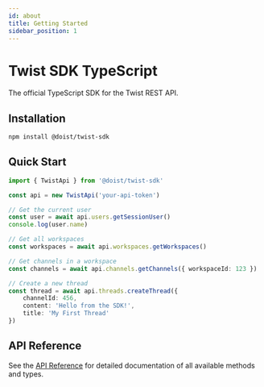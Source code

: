```yaml
---
id: about
title: Getting Started
sidebar_position: 1
---
```


# Twist SDK TypeScript

The official TypeScript SDK for the Twist REST API.

## Installation

```bash
npm install @doist/twist-sdk
```

## Quick Start

```typescript
import { TwistApi } from '@doist/twist-sdk'

const api = new TwistApi('your-api-token')

// Get the current user
const user = await api.users.getSessionUser()
console.log(user.name)

// Get all workspaces
const workspaces = await api.workspaces.getWorkspaces()

// Get channels in a workspace
const channels = await api.channels.getChannels({ workspaceId: 123 })

// Create a new thread
const thread = await api.threads.createThread({
    channelId: 456,
    content: 'Hello from the SDK!',
    title: 'My First Thread'
})
```

## API Reference

See the [API Reference](./api/classes/TwistApi.md) for detailed documentation of all available methods and types.
